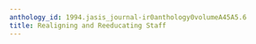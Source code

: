 ```yaml
---
anthology_id: 1994.jasis_journal-ir0anthology0volumeA45A5.6
title: Realigning and Reeducating Staff
---
```

